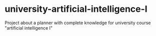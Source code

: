 # university-artificial-intelligence-I

Project about a planner with complete knowledge for university course "artificial intelligence I"

